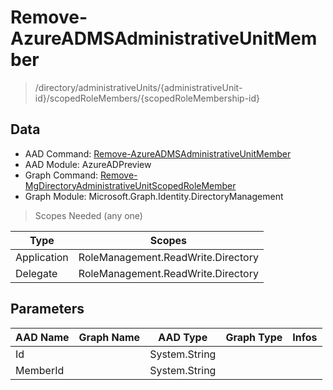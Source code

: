# Remove-AzureADMSAdministrativeUnitMember

> /directory/administrativeUnits/{administrativeUnit-id}/scopedRoleMembers/{scopedRoleMembership-id}

## Data

+ AAD Command: [Remove-AzureADMSAdministrativeUnitMember](https://docs.microsoft.com/en-us/powershell/module/AzureADPreview/Remove-AzureADMSAdministrativeUnitMember)
+ AAD Module: AzureADPreview
+ Graph Command: [Remove-MgDirectoryAdministrativeUnitScopedRoleMember](https://docs.microsoft.com/en-us/powershell/module/Microsoft.Graph.Identity.DirectoryManagement/Remove-MgDirectoryAdministrativeUnitScopedRoleMember)
+ Graph Module: Microsoft.Graph.Identity.DirectoryManagement

> Scopes Needed (any one)

|Type|Scopes|
|---|---|
|Application|RoleManagement.ReadWrite.Directory|
|Delegate|RoleManagement.ReadWrite.Directory|

## Parameters

|AAD Name|Graph Name|AAD Type|Graph Type|Infos|
|---|---|---|---|---|
|Id||System.String|||
|MemberId||System.String|||


